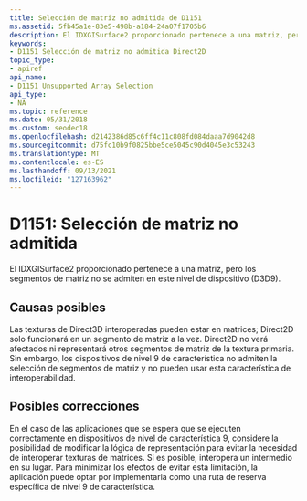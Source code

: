 ```yaml
---
title: Selección de matriz no admitida de D1151
ms.assetid: 5fb45a1e-83e5-498b-a184-24a07f1705b6
description: El IDXGISurface2 proporcionado pertenece a una matriz, pero los segmentos de matriz no se admiten en este nivel de dispositivo (D3D9).
keywords:
- D1151 Selección de matriz no admitida Direct2D
topic_type:
- apiref
api_name:
- D1151 Unsupported Array Selection
api_type:
- NA
ms.topic: reference
ms.date: 05/31/2018
ms.custom: seodec18
ms.openlocfilehash: d2142386d85c6ff4c11c808fd084daaa7d9042d8
ms.sourcegitcommit: d75fc10b9f0825bbe5ce5045c90d4045e3c53243
ms.translationtype: MT
ms.contentlocale: es-ES
ms.lasthandoff: 09/13/2021
ms.locfileid: "127163962"
---
```

# <a name="d1151-unsupported-array-selection"></a>D1151: Selección de matriz no admitida

El IDXGISurface2 proporcionado pertenece a una matriz, pero los segmentos de matriz no se admiten en este nivel de dispositivo (D3D9).






 

## <a name="possible-causes"></a>Causas posibles

Las texturas de Direct3D interoperadas pueden estar en matrices; Direct2D solo funcionará en un segmento de matriz a la vez. Direct2D no verá afectados ni representará otros segmentos de matriz de la textura primaria. Sin embargo, los dispositivos de nivel 9 de característica no admiten la selección de segmentos de matriz y no pueden usar esta característica de interoperabilidad.

## <a name="possible-fixes"></a>Posibles correcciones

En el caso de las aplicaciones que se espera que se ejecuten correctamente en dispositivos de nivel de característica 9, considere la posibilidad de modificar la lógica de representación para evitar la necesidad de interoperar texturas de matrices. Si es posible, interopera un intermedio en su lugar. Para minimizar los efectos de evitar esta limitación, la aplicación puede optar por implementarla como una ruta de reserva específica de nivel 9 de característica.

 

 




